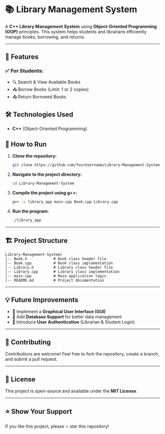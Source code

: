 # 📚 Library Management System

A **C++ Library Management System** using **Object-Oriented Programming (OOP)** principles. This system helps students and librarians efficiently manage books, borrowing, and returns.

---

## 🚀 Features

### ✅ For Students:
- 🔍 Search & View Available Books
- 📥 Borrow Books (Limit: 1 or 2 copies)
- 📤 Return Borrowed Books


## 🛠️ Technologies Used
- **C++** (Object-Oriented Programming)

## 📌 How to Run

1. **Clone the repository:**
   ```sh
   git clone https://github.com/YourUsername/Library-Management-System.git
   ```
2. **Navigate to the project directory:**
   ```sh
   cd Library-Management-System
   ```
3. **Compile the project using g++:**
   ```sh
   g++ -o library_app main.cpp Book.cpp Library.cpp
   ```
4. **Run the program:**
   ```sh
   ./library_app
   ```

---

## 🏗️ Project Structure
```
Library-Management-System/
│-- Book.h            # Book class header file
│-- Book.cpp          # Book class implementation
│-- Library.h         # Library class header file
│-- Library.cpp       # Library class implementation
│-- main.cpp          # Main application logic
│-- README.md         # Project documentation
```

---

## 💡 Future Improvements
- 🔹 Implement a **Graphical User Interface (GUI)**
- 🔹 Add **Database Support** for better data management
- 🔹 Introduce **User Authentication** (Librarian & Student Login)

---

## 🤝 Contributing
Contributions are welcome! Feel free to fork the repository, create a branch, and submit a pull request.

---

## 📜 License
This project is open-source and available under the **MIT License**.

---

## ⭐ Show Your Support
If you like this project, please ⭐ star this repository!


